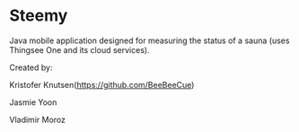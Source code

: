 # Steemy
Java mobile application designed for measuring the status of a sauna (uses Thingsee One and its cloud services).


Created by:

Kristofer Knutsen(https://github.com/BeeBeeCue)

Jasmie Yoon

Vladimir Moroz
